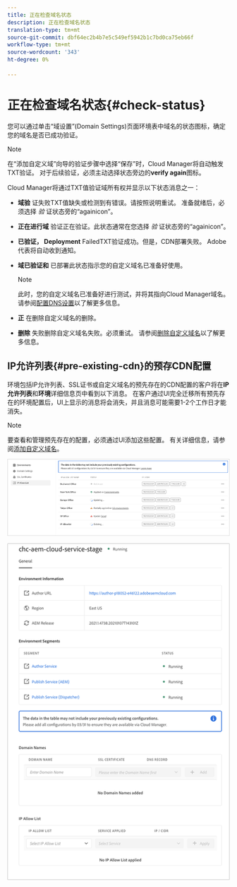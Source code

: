 ```yaml
---
title: 正在检查域名状态
description: 正在检查域名状态
translation-type: tm+mt
source-git-commit: dbf64ec2b4b7e5c549ef5942b1c7bd0ca75eb66f
workflow-type: tm+mt
source-wordcount: '343'
ht-degree: 0%

---
```



# 正在检查域名状态{#check-status}

您可以通过单击“域设置”(Domain Settings)页面环境表中域名的状态图标，确定您的域名是否已成功验证。

>[!NOTE]
>在“添加自定义域”向导的验证步骤中选择“保存”时，Cloud Manager将自动触发TXT验证。 对于后续验证，必须主动选择状态旁边的&#x200B;**verify again**&#x200B;图标。

Cloud Manager将通过TXT值验证域所有权并显示以下状态消息之一：

* **域验**
证失败TXT值缺失或检测到有错误。请按照说明重试。 准备就绪后，必须选择 
*验* 证状态旁的“againicon”。

* **正在进行域**
验证正在验证。此状态通常在您选择 
*验* 证状态旁的“againicon”。

* **已验证， Deployment**
FailedTXT验证成功。但是，CDN部署失败。 Adobe代表将自动收到通知。

* **域已验证和**
已部署此状态指示您的自定义域名已准备好使用。
   >[!NOTE]
   >此时，您的自定义域名已准备好进行测试，并将其指向Cloud Manager域名。 请参阅[配置DNS设置](/help/implementing/cloud-manager/custom-domain-names/configure-dns-settings.md)以了解更多信息。

* **正**
在删除自定义域名的删除。

* **删除**
失败删除自定义域名失败。必须重试。 请参阅[删除自定义域名](/help/implementing/cloud-manager/custom-domain-names/delete-custom-domain-name.md)以了解更多信息。


## IP允许列表{#pre-existing-cdn}的预存CDN配置

环境包括IP允许列表、SSL证书或自定义域名的预先存在的CDN配置的客户将在&#x200B;**IP允许列表**&#x200B;和&#x200B;**环境**&#x200B;详细信息页中看到以下消息。 在客户通过UI完全迁移所有预先存在的环境配置后，UI上显示的消息将会消失，并且消息可能需要1-2个工作日才能消失。

>[!NOTE]
>要查看和管理预先存在的配置，必须通过UI添加这些配置。 有关详细信息，请参阅[添加自定义域名](/help/implementing/cloud-manager/custom-domain-names/add-custom-domain-name.md)。

![](/help/implementing/cloud-manager/assets/ip-allow-list-1.png)

![](/help/implementing/cloud-manager/assets/ip-allow-list-2.png)
